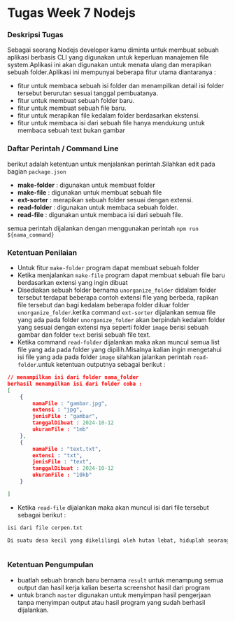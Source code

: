 # Tugas Week 7 Nodejs

### Deskripsi Tugas
Sebagai seorang Nodejs developer kamu diminta untuk membuat sebuah aplikasi berbasis CLI yang digunakan untuk keperluan manajemen file system.Aplikasi ini akan digunakan untuk menata ulang dan merapikan sebuah folder.Aplikasi ini mempunyai beberapa fitur utama diantaranya : 

* fitur untuk membaca sebuah isi folder dan menampilkan detail isi folder tersebut berurutan sesuai tanggal pembuatanya.
* fitur untuk membuat sebuah folder baru.
* fitur untuk membuat sebuah file baru.
* fitur untuk merapikan file kedalam folder berdasarkan ekstensi.
* fitur untuk membaca isi dari sebuah file hanya mendukung untuk membaca sebuah text bukan gambar

### Daftar Perintah / Command Line
berikut adalah ketentuan untuk menjalankan perintah.Silahkan edit pada bagian `package.json`

* **make-folder** : digunakan untuk membuat folder
* **make-file** : digunakan untuk membuat sebuah file
* **ext-sorter** : merapikan sebuah folder sesuai dengan extensi.
* **read-folder** : digunakan untuk membaca sebuah folder.
* **read-file** : digunakan untuk membaca isi dari sebuah file.

semua perintah dijalankan dengan menggunakan perintah `npm run ${nama_command}`

### Ketentuan Penilaian 
* Untuk fitur `make-folder` program dapat membuat sebuah folder 
* Ketika menjalankan `make-file` program dapat membuat sebuah file baru berdasarkan extensi yang ingin dibuat
* Disediakan sebuah folder bernama `unorganize_folder` didalam folder tersebut terdapat beberapa contoh extensi file yang berbeda, rapikan file tersebut dan bagi kedalam beberapa folder diluar folder `unorganize_folder`.ketika command `ext-sorter` dijalankan semua file yang ada pada folder `unorganize_folder` akan berpindah kedalam folder yang sesuai dengan extensi nya seperti folder `image` berisi sebuah gambar dan folder `text` berisi sebuah file text.
* Ketika command `read-folder` dijalankan maka akan muncul semua list file yang ada pada folder yang dipilih.Misalnya kalian ingin mengetahui isi file yang ada pada folder `image` silahkan jalankan perintah `read-folder`.untuk ketentuan outputnya sebagai berikut :

```json
// menampilkan isi dari folder nama_folder
berhasil menampilkan isi dari folder coba :
[ 
    {
        namaFile : "gambar.jpg",
        extensi : "jpg",
        jenisFile : "gambar",
        tanggalDibuat : 2024-10-12
        ukuranFile : "1mb"
    },
    {
        namaFile : "text.txt",
        extensi : "txt",
        jenisFile : "text",
        tanggalDibuat : 2024-10-12
        ukuranFile : "10kb"
    }

]
```

* Ketika `read-file` dijalankan maka akan muncul isi dari file tersebut sebagai berikut : 
```txt
isi dari file cerpen.txt 

Di suatu desa kecil yang dikelilingi oleh hutan lebat, hiduplah seorang pemuda bernama Arman yang memiliki rasa ingin tahu tak terbatas tentang alam. Setiap pagi, ia menjelajah ke dalam hutan untuk mencari tanaman langka dan hewan-hewan yang jarang terlihat. Suatu hari, di dalam keheningan hutan, Arman menemukan sebuah gua tersembunyi yang belum pernah ia lihat sebelumnya. Dengan hati-hati, ia masuk ke dalam dan terkejut saat melihat dinding-dinding gua dipenuhi dengan lukisan kuno yang menggambarkan makhluk-makhluk aneh dan kejadian misterius. Ia menyadari bahwa gua ini mungkin menyimpan rahasia masa lalu yang hilang, dan sejak saat itu, hidup Arman berubah menjadi petualangan untuk mengungkap makna dari setiap gambar yang ia temukan.
 
```

### Ketentuan Pengumpulan 
* buatlah sebuah branch baru bernama `result` untuk menampung semua output dan hasil kerja kalian beserta screenshot hasil dari program 
* untuk branch `master` digunakan untuk menyimpan hasil pengerjaan tanpa menyimpan output atau hasil program yang sudah berhasil dijalankan.

